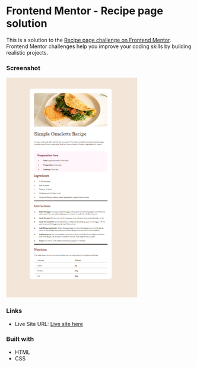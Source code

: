 # Frontend Mentor - Recipe page solution

This is a solution to the [Recipe page challenge on Frontend Mentor](https://www.frontendmentor.io/challenges/recipe-page-KiTsR8QQKm). Frontend Mentor challenges help you improve your coding skills by building realistic projects. 

### Screenshot

![Screenshot](./Screenshot.png)


### Links

- Live Site URL: [Live site here](https://recipe-page-puce-xi.vercel.app/)

### Built with

- HTML
- CSS